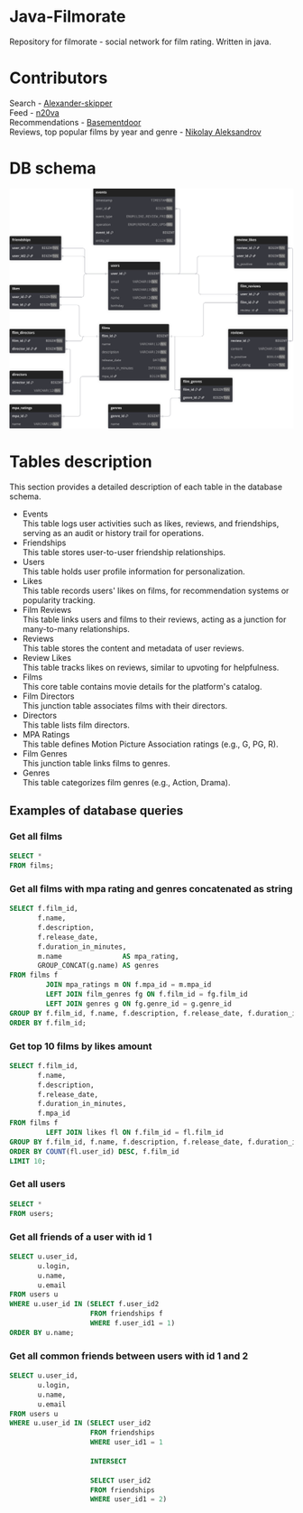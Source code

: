 # Java-Filmorate

Repository for filmorate - social network for film rating. Written in java.

# Contributors
Search - [Alexander-skipper](https://github.com/Alexander-skipper)<br>
Feed - [n20va](https://github.com/n20va)<br>
Recommendations - [Basementdoor](https://github.com/basementdoor)<br>
Reviews, top popular films by year and genre - [Nikolay Aleksandrov](https://github.com/Alextrusk27)<br>

# DB schema

![db schema](assets/readme/db_schema.svg)

# Tables description
This section provides a detailed description of each table in the database schema.

* Events  
This table logs user activities such as likes, reviews, and friendships, serving as an audit or history trail for operations.
* Friendships  
This table stores user-to-user friendship relationships.
* Users  
This table holds user profile information for personalization.
* Likes  
This table records users' likes on films, for recommendation systems or popularity tracking.
* Film Reviews  
This table links users and films to their reviews, acting as a junction for many-to-many relationships.
* Reviews  
This table stores the content and metadata of user reviews.
* Review Likes  
This table tracks likes on reviews, similar to upvoting for helpfulness.
* Films  
This core table contains movie details for the platform's catalog.
* Film Directors  
This junction table associates films with their directors.
* Directors  
This table lists film directors.
* MPA Ratings  
This table defines Motion Picture Association ratings (e.g., G, PG, R).
* Film Genres  
This junction table links films to genres.
* Genres  
This table categorizes film genres (e.g., Action, Drama).

## Examples of database queries

### Get all films

```sql
SELECT *
FROM films;
```

### Get all films with mpa rating and genres concatenated as string

```sql
SELECT f.film_id,
       f.name,
       f.description,
       f.release_date,
       f.duration_in_minutes,
       m.name               AS mpa_rating,
       GROUP_CONCAT(g.name) AS genres
FROM films f
         JOIN mpa_ratings m ON f.mpa_id = m.mpa_id
         LEFT JOIN film_genres fg ON f.film_id = fg.film_id
         LEFT JOIN genres g ON fg.genre_id = g.genre_id
GROUP BY f.film_id, f.name, f.description, f.release_date, f.duration_in_minutes, m.name
ORDER BY f.film_id;
```

### Get top 10 films by likes amount

```sql
SELECT f.film_id,
       f.name,
       f.description,
       f.release_date,
       f.duration_in_minutes,
       f.mpa_id
FROM films f
         LEFT JOIN likes fl ON f.film_id = fl.film_id
GROUP BY f.film_id, f.name, f.description, f.release_date, f.duration_in_minutes
ORDER BY COUNT(fl.user_id) DESC, f.film_id 
LIMIT 10;
```

### Get all users

```sql
SELECT *
FROM users;
```

### Get all friends of a user with id 1

```sql
SELECT u.user_id,
       u.login,
       u.name,
       u.email
FROM users u
WHERE u.user_id IN (SELECT f.user_id2
                    FROM friendships f
                    WHERE f.user_id1 = 1)
ORDER BY u.name;
```

### Get all common friends between users with id 1 and 2

```sql
SELECT u.user_id,
       u.login,
       u.name,
       u.email
FROM users u
WHERE u.user_id IN (SELECT user_id2
                    FROM friendships
                    WHERE user_id1 = 1

                    INTERSECT

                    SELECT user_id2
                    FROM friendships
                    WHERE user_id1 = 2)
```

